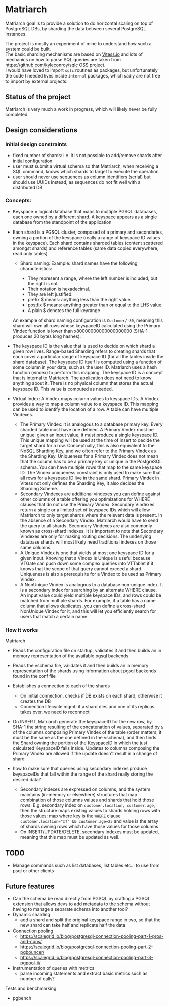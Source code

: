 # Matriarch

Matriarch goal is to provide a solution to do horizontal scaling on top of PostgreSQL DBs, by sharding the data between several PostgreSQL instances.

The project is mostly an experiment of mine to understand how such a system could be built.  
The basic sharding mechanisms are based on [Vitess.io](https://vitess.io) and lots of mechanics on how to parse SQL queries are taken from https://github.com/kyleconroy/sqlc OSS project.  
I would have loved to import `sqlc` routines as packages, but unfortunately the code I needed lives inside `internal` packages, which sadly are not free to import by external projects.

## Status of the project

Matriarch is very much a work in progress, which will likely never be fully completed.

## Design considerations

### Initial design constraints

- fixed number of shards: i.e. it is not possible to add/remove shards after initial configuration
- user must submit a virtual schema so that Matriarch, when receiving a SQL command, knows which shards to target to execute the operation
- user should never use sequences as column identifiers (serial) but should use UUIDs instead, as sequences do not fit well with a distributed DB

### Concepts:

- Keyspace = logical database that maps to multiple PGSQL databases, each one owned by a different shard. A keyspace appears as a single database from the standpoint of the application
- Each shard is a PGSQL cluster, composed of a primary and secondaries, owning a portion of the keyspace (really a range of keyspace ID values in the keyspace). Each shard contains sharded tables (content scattered amongst shards) and reference tables (same data copied everywhere, read only tables)

  - Shard naming: Example: shard names have the following characteristics:

    - They represent a range, where the left number is included, but the right is not.
    - Their notation is hexadecimal.
    - They are left justified.
    - prefix \$ means: anything less than the right value.
    - postfix \$ means: anything greater than or equal to the LHS value.
    - A plain \$ denotes the full keyrange

  An example of shard naming configuration is `Customer/-80`, meaning this shard will own all rows whose keyspaceID calculated using the Primary Vindex function is lower than x80000000000000000000 (SHA-1 produces 20 bytes long hashes).

- The keyspace ID is the value that is used to decide on which shard a given row lives. Range-based Sharding refers to creating shards that each cover a particular range of keyspace ID (for all the tables inside the shard database). The keyspace ID itself is computed using a function of some column in your data, such as the user ID. Matriarch uses a hash function (vindex) to perform this mapping. The keyspace ID is a concept that is internal to Matriarch. The application does not need to know anything about it. There is no physical column that stores the actual keyspace ID. This value is computed as needed.
- Virtual Index: A Vindex maps column values to keyspace IDs. A Vindex provides a way to map a column value to a keyspace ID. This mapping can be used to identify the location of a row. A table can have multiple Vindexes.
  - The Primary Vindex: it is analogous to a database primary key. Every sharded table must have one defined. A Primary Vindex must be unique: given an input value, it must produce a single keyspace ID. This unique mapping will be used at the time of insert to decide the target shard for a row. Conceptually, this is also equivalent to the NoSQL Sharding Key, and we often refer to the Primary Vindex as the Sharding Key. Uniqueness for a Primary Vindex does not mean that the column has to be a primary key or unique in the PostgreSQL schema. You can have multiple rows that map to the same keyspace ID. The Vindex uniqueness constraint is only used to make sure that all rows for a keyspace ID live in the same shard. Primary Vindex in Vitess not only defines the Sharding Key, it also decides the Sharding Scheme.
  - Secondary Vindexes are additional vindexes you can define against other columns of a table offering you optimizations for WHERE clauses that do not use the Primary Vindex. Secondary Vindexes return a single or a limited set of keyspace IDs which will allow Matriarch to only target shards where the relevant data is present. In the absence of a Secondary Vindex, Matriarch would have to send the query to all shards. Secondary Vindexes are also commonly known as cross-shard indexes. It is important to note that Secondary Vindexes are only for making routing decisions. The underlying database shards will most likely need traditional indexes on those same columns.
  - A Unique Vindex is one that yields at most one keyspace ID for a given input. Knowing that a Vindex is Unique is useful because VTGate can push down some complex queries into VTTablet if it knows that the scope of that query cannot exceed a shard. Uniqueness is also a prerequisite for a Vindex to be used as Primary Vindex.
  - A NonUnique Vindex is analogous to a database non-unique index. It is a secondary index for searching by an alternate WHERE clause. An input value could yield multiple keyspace IDs, and rows could be matched from multiple shards. For example, if a table has a name column that allows duplicates, you can define a cross-shard NonUnique Vindex for it, and this will let you efficiently search for users that match a certain name.

### How it works

Matriarch

- Reads the configuration file on startup, validates it and then builds an in memory representation of the available pgsql backends
- Reads the vschema file, validates it and then builds an in memory representation of the shards using information about pgsql backends found in the conf file
- Establishes a connection to each of the shards

  - On initial connection, checks if DB exists on each shard, otherwise it creates the DB
  - Connection lifecycle mgmt: if a shard dies and one of its replicas takes over, we need to reconnect

- On INSERT, Matriarch generate the keyspaceID for the new row, by SHA-1 the string resulting of the concatenation of values, separated by `&` of the columns composing Primary Vindex of the table (order matters, it must be the same as the one defined in the vschema), and then finds the Shard owning the portion of the KeyspaceID in which the just calculated KeyspaceID falls inside. Updates to columns composing the Primary Vindex are allowed if the update doesn't result in a change of shard
- how to make sure that queries using secondary indexes produce keyspaceIDs that fall within the range of the shard really storing the desired data?
  - Secondary indexes are expressed on columns, and the system maintains (in-memory or elsewhere) structures that map combination of those columns values and shards that hold those rows. E.g. secondary index on `customer.location, customer.age`, then the structure maps existing values to shards holding rows with those values: map where key is the `WHERE` clause `customer.location="IT" && customer.age=25` and value is the array of shards owning rows which have those values for those columns.
  - On INSERT/UPDATE/DELETE, secondary indexes must be updated, meaning that this map must be updated as well.

## TODO

- Manage commands such as list databases, list tables etc... to use from psql or other clients

## Future features

- Can the schema be read directly from PGSQL by crafting a PGSQL extension that allows devs to add metadata to the schema without having to manage a separate schema into another tool?
- Dynamic sharding
  - add a shard and split the original keyspace range in two, so that the new shard can take half and replicate half the data
- Connection pooling
  - https://scalegrid.io/blog/postgresql-connection-pooling-part-1-pros-and-cons/
  - https://scalegrid.io/blog/postgresql-connection-pooling-part-2-pgbouncer/
  - https://scalegrid.io/blog/postgresql-connection-pooling-part-3-pgpool-ii/
- Instrumentation of queries with metrics
  - parse incoming statements and extract basic metrics such as number of calls?

Tests and benchmarking

- pgbench
